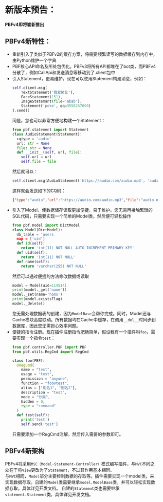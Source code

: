 # 新版本预告： 
**PBFv4即将崭新推出**  
  
## PBFv4新特性：
- 重新引入了类似于PBFv2的缓存方案，将需要频繁读写的数据缓存到内存中，由Python维护一个字典
- PBF核心API命名及所处包优化。PBFv3将所有API都堆在了bot类，而PBFv4分散了，例如CallApi和发送消息等移动到了.client包中
- 引入Statement，更易维护。现在可以使用Statement构建消息，例如： 
  ```python
  self.client.msg(
      TextStatement('我爱猪比'),
      FaceStatement(151),
      ImageStatemant(file='abab'),
      Statement('poke', qq=3558267090)
  ).send()
  ```
  同是，您也可以非常方便地构建一个Statement：
  ```python
  from pbf.statement import Statement
  class AudioStatement(Statement):
    cqtype = 'audio'
    url: str = None
    file: str = None
    def __init__(self, url, file):
      self.url = url
      self.file = file
  ```
  然后就可以：
  ```python
  self.client.msg(AudioStatement('https://audio.com/audio.mp3', 'audio.mp3')).send()
  ```
  这样就会发送如下的CQ码：
  ```json
  {"type":"audio","url":"https://audio.com/audio.mp3","file":"audio.mp3"}
  ```
- 引入了Model，使数据储存读取更加便捷，易于维护。您无需再接触繁琐的SQL代码，只需要实现一个简单的Model类，然后便可轻松操作
  ```python
  from pbf.model import DictModel
  class Model(DictModel):
    db_table = 'users
    map = ['uid']
    def id(self):
      return 'int(11) NOT NULL AUTO_INCREMENT PRIMARY KEY'
    def uid(self):
      return 'int(11) NOT NULL'
    def name(self):
      return 'varchar(255) NOT NULL'
  ```
  然后可以通过便捷的方法修改数据或读取
  ```python
  model = Model(uid=114514)
  print(model._get('name'))
  model._set(name='homo')
  print(model.existsFlag)
  model._delete()
  ```
  您无需处理数据表的创建，因为`ModelBase`会帮你完成。同时，Model还与Cache模块高度联动。所有数据均在Cache中缓存，在调用`__del__`时同步到数据库，因此您无需担心效率问题。
- 便捷的指令注册。现在插件注册指令肥肠简单，假设我有一个插件叫`foo`，需要实现一个指令`test`：
  ```python
  from pbf.controller.PBF import PBF
  from pbf.utils.RegCmd import RegCmd

  class foo(PBF):
    @RegCmd(
      name = "test",
      usage = "test",
      permission = "anyone",
      function = "foo@test",
      alias = ["别名1", "别名2"],
      description = "test",
      mode = "分类",
      hidden = 0,
      type = "command"
    )
    def test(self):
      print('test')
      self.send('test')
  ```
  只需要添加一个RegCmd注解，然后传入需要的参数即可。

  
## PBFv4新架构
PBFv4将采用`MSC（Model-Statement-Controller）`模式编写插件，与`MVC`不同之处在于将`View`更改为了`Statement`，不过其作用基本相同。  
与`MVC`相同，`Model`部分主要控制数据的存取等。插件需要实现一个model类，来实现数据存取。自建的`Model`类需要继承`model.ModelBase`类，并可以轻松实现数据存取。具体详见开发文档。
自建的`Statement`类也需要继承`statement.Statement`类，具体详见开发文档。